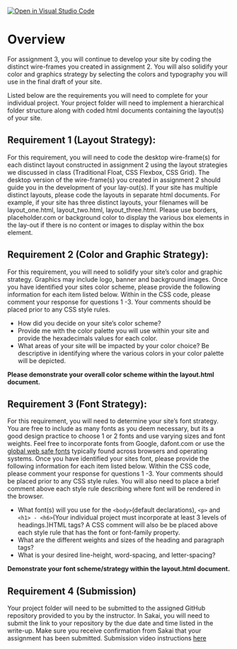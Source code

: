 [![Open in Visual Studio Code](https://classroom.github.com/assets/open-in-vscode-c66648af7eb3fe8bc4f294546bfd86ef473780cde1dea487d3c4ff354943c9ae.svg)](https://classroom.github.com/online_ide?assignment_repo_id=8814099&assignment_repo_type=AssignmentRepo)
# Overview

For assignment 3, you will continue to develop your site by coding the distinct wire-frames you created in assignment 2.  You will also solidify your color and graphics strategy by selecting the colors and typography you will use in the final draft of your site. 


Listed below are the  requirements you will need to complete for your individual project. Your project folder will need to  implement a hierarchical folder structure along with coded html documents containing the layout(s) of your site.

## Requirement 1 (Layout Strategy): 

For this requirement, you will need to code the desktop wire-frame(s) for each distinct layout constructed in assignment 2 using the layout strategies we discussed in class (Traditional Float, CSS Flexbox, CSS Grid).   The desktop version of the wire-frame(s) you created in assignment 2 should guide you in the development of your lay-out(s). If your site has multiple distinct layouts, please code the layouts in separate html documents.  For example, if your site has three distinct layouts, your filenames will be layout_one.html, layout_two.html, layout_three.html.   Please use borders, placeholder.com or background color to display the various box elements in the lay-out if there is no content or images to display within the box element.

## Requirement 2 (Color and Graphic Strategy): 

For this requirement, you will need to solidify your site’s color and graphic strategy.  Graphics may include logo, banner and background images. Once you have identified your sites color scheme, please provide the following information for each item listed below.  Within in the CSS code, please comment your response for questions 1 -3.  Your comments should be placed prior to any CSS style rules. 

- How did you decide on your site’s color scheme? 
- Provide me with the color palette you will use within your site and provide the hexadecimals values for each color.
- What areas of your site will be impacted by your color choice? Be descriptive in identifying where the various colors in your color palette will be depicted.  

**Please demonstrate your overall color scheme within the layout.html document.**

## Requirement 3 (Font Strategy): 
For this requirement, you will need to determine your site’s font strategy.  You are free to include as many fonts as you deem necessary, but its a good design practice to choose 1 or 2 fonts and use varying sizes and font weights. Feel free to incorporate fonts from Google, dafont.com or use the [global web safe fonts](https://www.w3schools.com/cssref/css_websafe_fonts.asp) typically found across browsers and operating systems.  Once you have identified your sites font, please provide the following information for each item listed below.  Within the CSS code, please comment your response for questions 1 -3.  Your comments should be placed prior to any CSS style rules.  You will also need to place a brief comment above each style rule  describing where font will be rendered in the browser.

- What font(s) will you use for the ```<body>```(default declarations), ```<p>``` and ```<h1> - <h6>```(Your individual project must incorporate at least 3 levels of headings.)HTML tags? A CSS comment will also be be placed above each style rule that has the font or font-family property.
- What are the different weights and sizes of the heading and paragraph tags? 
- What is your desired line-height, word-spacing, and letter-spacing?

**Demonstrate your font scheme/strategy within the layout.html document.**

## Requirement 4 (Submission)
Your project folder will need to be submitted to the assigned GitHub repository provided to you by the instructor. In Sakai, you will need to submit the link to your repository by the due date and time listed in the write-up. Make sure you receive confirmation from Sakai that your assignment has been submitted. Submission video instructions [here](https://instructorc.github.io/site/slides/presentation/video/github_upload.mp4) 
